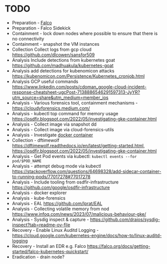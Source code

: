 # TODO
- Preparation - [Falco](https://falco.org/)
- Preparation - Falco Sidekick
- Containment - lock down nodes where possible to ensure that there is no connectivity
- Containment - snapshot the VM instances
- Collection Collect logs from gcp cloud https://github.com/dlcowen/sansfor509
- Analysis Include detections from kubernetes goat https://github.com/madhuakula/kubernetes-goat
- Analysis add detections for kubenomicon attacks https://kubenomicon.com/Persistence/Kubernetes_cronjob.html
- Analysis GCP useful commands https://www.linkedin.com/posts/cdoman_google-cloud-incident-response-cheatsheet-ugcPost-7138886546291597313-JyYR?utm_source=share&utm_medium=member_ios
- Analysis - Various forensics tool, containment mechanisms - https://cloudyforensics.medium.com/
- Analysis - kubectl top command for memory usage https://osdfir.blogspot.com/2022/05/investigating-gke-container.html
- Analysis - Collect image via snapshot dd
- Analysis - Collect image via cloud-forensics-utils
- Analysis - Investigate [docker container](https://sysdig.com/blog/triaging-malicious-docker-container/)
- Collection - dftimewolf https://dftimewolf.readthedocs.io/en/latest/getting-started.html, https://osdfir.blogspot.com/2022/05/investigating-gke-container.html
- Analysis - Get Pod events via kubectl: `kubectl events --for pod/$POD_NAME`
- Analysis - attempt debug mode via kubectl https://stackoverflow.com/questions/64698328/add-sidecar-container-to-running-pods/77017278#77017278
- Analysis - Include tooling from osdfir-infrastructure https://github.com/google/osdfir-infrastructure
- Analysis - docker explorer
- Analysis - kube-forensics
- Analysis - EAL  https://github.com/lprat/EAL
- Analysis - Collecting volatile memory from nod https://www.infoq.com/news/2023/07/malicious-behaviour-gke/
- Analysis - Sysdig inspect & capture - https://github.com/draios/sysdig-inspect?tab=readme-ov-file
- Recovery - Enable Linux Auditd Logging - https://cloud.google.com/kubernetes-engine/docs/how-to/linux-auditd-logging
- Recovery - Install an EDR e.g. Falco https://falco.org/docs/getting-started/falco-kubernetes-quickstart/
- Eradication - drain node?
